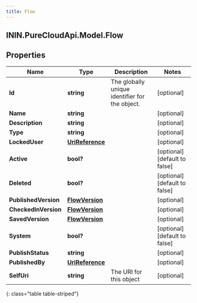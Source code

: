 ```yaml
---
title: Flow
---
```

## ININ.PureCloudApi.Model.Flow

## Properties

|Name | Type | Description | Notes|
|------------ | ------------- | ------------- | -------------|
| **Id** | **string** | The globally unique identifier for the object. | [optional] |
| **Name** | **string** |  | [optional] |
| **Description** | **string** |  | [optional] |
| **Type** | **string** |  | [optional] |
| **LockedUser** | [**UriReference**](UriReference.html) |  | [optional] |
| **Active** | **bool?** |  | [optional] [default to false]|
| **Deleted** | **bool?** |  | [optional] [default to false]|
| **PublishedVersion** | [**FlowVersion**](FlowVersion.html) |  | [optional] |
| **CheckedInVersion** | [**FlowVersion**](FlowVersion.html) |  | [optional] |
| **SavedVersion** | [**FlowVersion**](FlowVersion.html) |  | [optional] |
| **System** | **bool?** |  | [optional] [default to false]|
| **PublishStatus** | **string** |  | [optional] |
| **PublishedBy** | [**UriReference**](UriReference.html) |  | [optional] |
| **SelfUri** | **string** | The URI for this object | [optional] |
{: class="table table-striped"}


